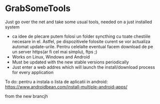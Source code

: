 # GrabSomeTools
Just go over the net and take some usual tools, needed on a just installed system

- ca idee de plecare putem folosi un folder syncthing cu toate chestiile necesare in el. Astfel, pe dispozitivele folosite curent 
  se vor actualiza automat update-urile. Pentru celelalte eventual facem download de pe un server https(ar fi cel mai simplu), ftps ;) 
- Works on Linux, Windows and Android 
- Must be updated with the new stable versions periodically 
- Just enter a web addres which will launch the install/download process for every application 


To do: 
pentru a instala o lista de aplicatii in android: https://www.androidbean.com/install-multiple-android-apps/ 

from the new brancjh 
